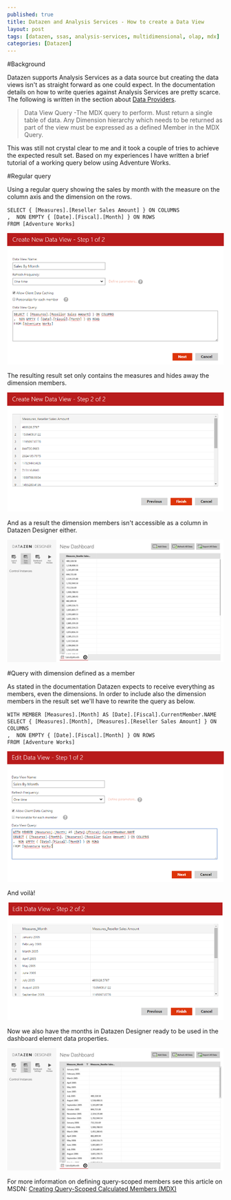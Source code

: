 ```yaml
---
published: true
title: Datazen and Analysis Services - How to create a Data View
layout: post
tags: [datazen, ssas, analysis-services, multidimensional, olap, mdx]
categories: [Datazen]
---
```

#Background

Datazen supports Analysis Services as a data source but creating the data views isn't as straight forward as one could expect. In the documentation details on how to write queries against Analysis Services are pretty scarce. The following is written in the section about [Data Providers](http://www.datazen.com/docs/?article=server/data_source_types). 

>Data View Query -The MDX query to perform. Must return a single table of data. Any Dimension hierarchy which needs to be returned as part of the view must be expressed as a defined Member in the MDX Query.

This was still not crystal clear to me and it took a couple of tries to achieve the expected result set. Based on my experiences I have written a brief tutorial of a working query below using Adventure Works.

#Regular query

Using a regular query showing the sales by month with the measure on the column axis and the dimension on the rows.

```
SELECT { [Measures].[Reseller Sales Amount] } ON COLUMNS
,  NON EMPTY { [Date].[Fiscal].[Month] } ON ROWS
FROM [Adventure Works]
```

![create-new-mdx-query-without-measure-member-expression](https://raw.githubusercontent.com/wikar/wikar.github.io/master/assets/images/2015-07-08-datazen-and-analysis-services-how-to-create-a-data-view/2-create-new-mdx-query-without-measure-member-expression.png)

The resulting result set only contains the measures and hides away the dimension members.

![data-view-resultset-without-measure-member-expression](https://raw.githubusercontent.com/wikar/wikar.github.io/master/assets/images/2015-07-08-datazen-and-analysis-services-how-to-create-a-data-view/3-data-view-resultset-without-measure-member-expression.png)

And as a result the dimension members isn't accessible as a column in Datazen Designer either.

![datazen-publisher-without-measure-member-expression](https://raw.githubusercontent.com/wikar/wikar.github.io/master/assets/images/2015-07-08-datazen-and-analysis-services-how-to-create-a-data-view/4-datazen-publisher-without-measure-member-expression.png)

#Query with dimension defined as a member

As stated in the documentation Datazen expects to receive everything as members, even the dimensions. In order to include also the dimension members in the result set we'll have to rewrite the query as below.

```
WITH MEMBER [Measures].[Month] AS [Date].[Fiscal].CurrentMember.NAME
SELECT { [Measures].[Month], [Measures].[Reseller Sales Amount] } ON COLUMNS
,  NON EMPTY { [Date].[Fiscal].[Month] } ON ROWS
FROM [Adventure Works]
```

![create-new-mdx-query-with-measure-member-expression](https://raw.githubusercontent.com/wikar/wikar.github.io/master/assets/images/2015-07-08-datazen-and-analysis-services-how-to-create-a-data-view/5-create-new-mdx-query-with-measure-member-expression.png)

And voilà!

![data-view-resultset-with-measure-member-expression](https://raw.githubusercontent.com/wikar/wikar.github.io/master/assets/images/2015-07-08-datazen-and-analysis-services-how-to-create-a-data-view/6-data-view-resultset-with-measure-member-expression.png)

Now we also have the months in Datazen Designer ready to be used in the dashboard element data properties.

![datazen-publisher-with-measure-member-expression](https://raw.githubusercontent.com/wikar/wikar.github.io/master/assets/images/2015-07-08-datazen-and-analysis-services-how-to-create-a-data-view/7-datazen-publisher-with-measure-member-expression.png)

For more information on defining query-scoped members see this article on MSDN: [Creating Query-Scoped Calculated Members (MDX)](https://msdn.microsoft.com/en-us/library/ms146017.aspx)